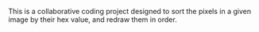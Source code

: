 This is a collaborative coding project designed to sort the pixels in a given image by their hex value, and redraw them in order.